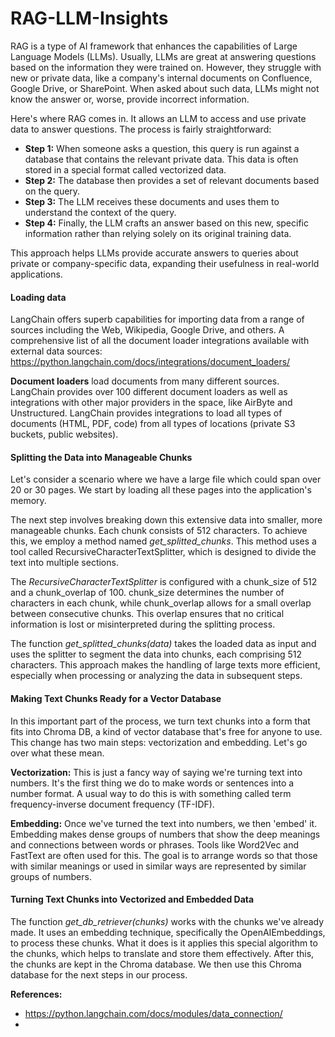 # RAG-LLM-Insights

RAG is a type of AI framework that enhances the capabilities of Large Language Models (LLMs). Usually, LLMs are great at answering questions based on the information they were trained on. However, they struggle with new or private data, like a company's internal documents on Confluence, Google Drive, or SharePoint. When asked about such data, LLMs might not know the answer or, worse, provide incorrect information.

Here's where RAG comes in. It allows an LLM to access and use private data to answer questions. The process is fairly straightforward:

- **Step 1:** When someone asks a question, this query is run against a database that contains the relevant private data. This data is often stored in a special format called vectorized data.
- **Step 2:** The database then provides a set of relevant documents based on the query.
- **Step 3:** The LLM receives these documents and uses them to understand the context of the query.
- **Step 4:** Finally, the LLM crafts an answer based on this new, specific information rather than relying solely on its original training data.
  
This approach helps LLMs provide accurate answers to queries about private or company-specific data, expanding their usefulness in real-world applications.

#### Loading data
LangChain offers superb capabilities for importing data from a range of sources including the Web, Wikipedia, Google Drive, and others. A comprehensive list of all the document loader integrations available with external data sources: https://python.langchain.com/docs/integrations/document_loaders/

**Document loaders** load documents from many different sources. LangChain provides over 100 different document loaders as well as integrations with other major providers in the space, like AirByte and Unstructured. LangChain provides integrations to load all types of documents (HTML, PDF, code) from all types of locations (private S3 buckets, public websites).

#### Splitting the Data into Manageable Chunks
Let's consider a scenario where we have a large file which could span over 20 or 30 pages. We start by loading all these pages into the application's memory.

The next step involves breaking down this extensive data into smaller, more manageable chunks. Each chunk consists of 512 characters. To achieve this, we employ a method named *get_splitted_chunks*. This method uses a tool called RecursiveCharacterTextSplitter, which is designed to divide the text into multiple sections.

The *RecursiveCharacterTextSplitter* is configured with a chunk_size of 512 and a chunk_overlap of 100. chunk_size determines the number of characters in each chunk, while chunk_overlap allows for a small overlap between consecutive chunks. This overlap ensures that no critical information is lost or misinterpreted during the splitting process.

The function *get_splitted_chunks(data)* takes the loaded data as input and uses the splitter to segment the data into chunks, each comprising 512 characters. This approach makes the handling of large texts more efficient, especially when processing or analyzing the data in subsequent steps.

#### Making Text Chunks Ready for a Vector Database
In this important part of the process, we turn text chunks into a form that fits into Chroma DB, a kind of vector database that's free for anyone to use. This change has two main steps: vectorization and embedding. Let's go over what these mean.

**Vectorization:** This is just a fancy way of saying we're turning text into numbers. It's the first thing we do to make words or sentences into a number format. A usual way to do this is with something called term frequency-inverse document frequency (TF-IDF).

**Embedding:** Once we've turned the text into numbers, we then 'embed' it. Embedding makes dense groups of numbers that show the deep meanings and connections between words or phrases. Tools like Word2Vec and FastText are often used for this. The goal is to arrange words so that those with similar meanings or used in similar ways are represented by similar groups of numbers.

#### Turning Text Chunks into Vectorized and Embedded Data
The function *get_db_retriever(chunks)* works with the chunks we've already made. It uses an embedding technique, specifically the OpenAIEmbeddings, to process these chunks. What it does is it applies this special algorithm to the chunks, which helps to translate and store them effectively. After this, the chunks are kept in the Chroma database. We then use this Chroma database for the next steps in our process.


**References:**
- https://python.langchain.com/docs/modules/data_connection/
- 
